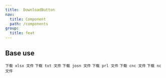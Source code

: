 ```yaml
---
title:  DownloadButton
nav:
  title: Component
  path: /components
group:
  title: feat
---
```

## Base use

<code src='./demo/index1.tsx'>下载 xlsx 文件</code>
<code src='./demo/index2.tsx'>下载 txt 文件</code>
<code src='./demo/index3.tsx'>下载 josn 文件</code>
<code src='./demo/index4.tsx'>下载 prl 文件</code>
<code src='./demo/index5.tsx'>下载 cnc 文件</code>
<code src='./demo/index6.tsx'>下载 nc 文件</code>


<API></API>